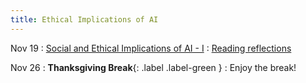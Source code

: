 ```yaml
---
title: Ethical Implications of AI
---
```


Nov 19
: [Social and Ethical Implications of AI - I](#)
  :  [Reading reflections](https://forms.gle/yLfgmg3sFpk7byfp7)

Nov 26
: **Thanksgiving Break**{: .label .label-green }
  : Enjoy the break! 
